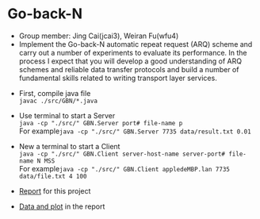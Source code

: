 # Go-back-N
- Group member: Jing Cai(jcai3), Weiran Fu(wfu4)  
- Implement the Go-back-N automatic repeat request (ARQ) scheme and carry out a number of experiments to evaluate its performance. In the process I expect that you will develop a good understanding of
ARQ schemes and reliable data transfer protocols and build a number of fundamental skills related to writing transport layer services.

+ First, compile java file   
```javac ./src/GBN/*.java```  
+ Use terminal to start a Server  
```java -cp "./src/" GBN.Server port# file-name p ```  
For example```java -cp "./src/" GBN.Server 7735 data/result.txt 0.01 ```  
+ New a terminal to start a Client  
```java -cp "./src/" GBN.Client server-host-name server-port# file-name N MSS ```   
For example```java -cp "./src/" GBN.Client appledeMBP.lan 7735 data/file.txt 4 100```

+ [Report](Report.pdf) for this project
+ [Data and plot](task_plot.xlsx) in the report